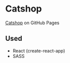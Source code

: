 # Catshop

[Catshop](https://pchq.github.io/tst-catshop/) on GitHub Pages

## Used
- React (create-react-app)
- SASS

